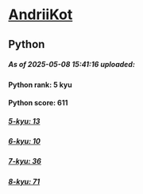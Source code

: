 # [AndriiKot](https://www.codewars.com/users/AndriiKot) 
## Python

##### As of 2025-05-08 15:41:16 uploaded:

#### Python rank: 5 kyu

#### Python score: 611

##### [5-kyu: 13](https://github.com/AndriiKot/Python__CodeWars/tree/main/kyu-5)

##### [6-kyu: 10](https://github.com/AndriiKot/Python__CodeWars/tree/main/kyu-6)

##### [7-kyu: 36](https://github.com/AndriiKot/Python__CodeWars/tree/main/kyu-7)

##### [8-kyu: 71](https://github.com/AndriiKot/Python__CodeWars/tree/main/kyu-8)

